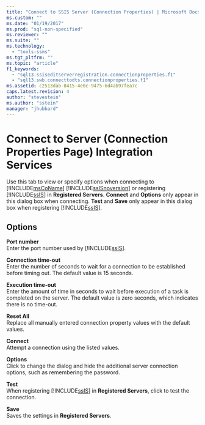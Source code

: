 ```yaml
---
title: "Connect to SSIS Server (Connection Properties) | Microsoft Docs"
ms.custom: ""
ms.date: "01/19/2017"
ms.prod: "sql-non-specified"
ms.reviewer: ""
ms.suite: ""
ms.technology: 
  - "tools-ssms"
ms.tgt_pltfrm: ""
ms.topic: "article"
f1_keywords: 
  - "sql13.ssiseditserverregistration.connectionproperties.f1"
  - "sql13.swb.connecttodts.connectionproperties.f1"
ms.assetid: c2513dab-8415-4e0c-9475-6d4ab97fea7c
caps.latest.revision: 4
author: "stevestein"
ms.author: "sstein"
manager: "jhubbard"
---
```

# Connect to Server (Connection Properties Page) Integration Services
Use this tab to view or specify options when connecting to [!INCLUDE[msCoName](../../includes/msconame_md.md)] [!INCLUDE[ssISnoversion](../../includes/ssisnoversion_md.md)] or registering [!INCLUDE[ssIS](../../includes/ssis_md.md)] in **Registered Servers**. **Connect** and **Options** only appear in this dialog box when connecting. **Test** and **Save** only appear in this dialog box when registering [!INCLUDE[ssIS](../../includes/ssis_md.md)].  
  
## Options  
**Port number**  
Enter the port number used by [!INCLUDE[ssIS](../../includes/ssis_md.md)].  
  
**Connection time-out**  
Enter the number of seconds to wait for a connection to be established before timing out. The default value is 15 seconds.  
  
**Execution time-out**  
Enter the amount of time in seconds to wait before execution of a task is completed on the server. The default value is zero seconds, which indicates there is no time-out.  
  
**Reset All**  
Replace all manually entered connection property values with the default values.  
  
**Connect**  
Attempt a connection using the listed values.  
  
**Options**  
Click to change the dialog and hide the additional server connection options, such as remembering the password.  
  
**Test**  
When registering [!INCLUDE[ssIS](../../includes/ssis_md.md)] in **Registered Servers**, click to test the connection.  
  
**Save**  
Saves the settings in **Registered Servers**.  
  
